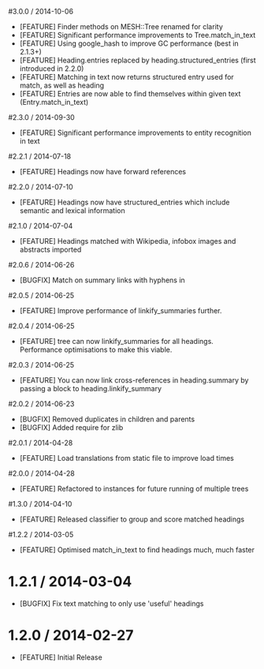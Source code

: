 #3.0.0 / 2014-10-06
* [FEATURE] Finder methods on MESH::Tree renamed for clarity
* [FEATURE] Significant performance improvements to Tree.match_in_text
* [FEATURE] Using google_hash to improve GC performance (best in 2.1.3+)
* [FEATURE] Heading.entries replaced by heading.structured_entries (first introduced in 2.2.0)
* [FEATURE] Matching in text now returns structured entry used for match, as well as heading
* [FEATURE] Entries are now able to find themselves within given text (Entry.match_in_text)

#2.3.0 / 2014-09-30
* [FEATURE] Significant performance improvements to entity recognition in text

#2.2.1 / 2014-07-18
* [FEATURE] Headings now have forward references

#2.2.0 / 2014-07-10
* [FEATURE] Headings now have structured_entries which include semantic and lexical information

#2.1.0 / 2014-07-04
* [FEATURE] Headings matched with Wikipedia, infobox images and abstracts imported

#2.0.6 / 2014-06-26
* [BUGFIX] Match on summary links with hyphens in

#2.0.5 / 2014-06-25
* [FEATURE] Improve performance of linkify_summaries further.

#2.0.4 / 2014-06-25
* [FEATURE] tree can now linkify_summaries for all headings. Performance optimisations to make this viable.

#2.0.3 / 2014-06-25
* [FEATURE] You can now link cross-references in heading.summary by passing a block to heading.linkify_summary

#2.0.2 / 2014-06-23
* [BUGFIX] Removed duplicates in children and parents
* [BUGFIX] Added require for zlib

#2.0.1 / 2014-04-28
* [FEATURE] Load translations from static file to improve load times

#2.0.0 / 2014-04-28
* [FEATURE] Refactored to instances for future running of multiple trees

#1.3.0 / 2014-04-10
* [FEATURE] Released classifier to group and score matched headings

#1.2.2 / 2014-03-05
* [FEATURE] Optimised match_in_text to find headings much, much faster

# 1.2.1 / 2014-03-04
* [BUGFIX] Fix text matching to only use 'useful' headings

# 1.2.0 / 2014-02-27
* [FEATURE] Initial Release
